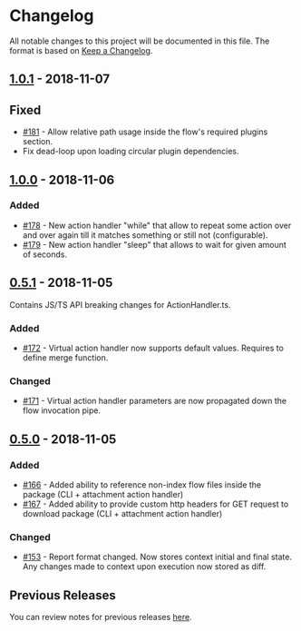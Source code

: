 # Changelog
All notable changes to this project will be documented in this file.
The format is based on [Keep a Changelog](https://keepachangelog.com/en/1.0.0/).

## [1.0.1](https://github.com/FireBlinkLTD/fbl/releases/tag/1.0.0) - 2018-11-07

## Fixed

- [#181](https://github.com/FireBlinkLTD/fbl/issues/181) - Allow relative path usage inside the flow's required plugins 
section.
- Fix dead-loop upon loading circular plugin dependencies.

## [1.0.0](https://github.com/FireBlinkLTD/fbl/releases/tag/1.0.0) - 2018-11-06

### Added

- [#178](https://github.com/FireBlinkLTD/fbl/issues/178) - New action handler "while" that allow to repeat some 
action over and over again till it matches something or still not (configurable).
- [#179](https://github.com/FireBlinkLTD/fbl/issues/179) - New action handler "sleep" that allows to wait for given 
amount of seconds.

## [0.5.1](https://github.com/FireBlinkLTD/fbl/releases/tag/0.5.1) - 2018-11-05

Contains JS/TS API breaking changes for ActionHandler.ts.

### Added

- [#172](https://github.com/FireBlinkLTD/fbl/issues/172) - Virtual action handler now supports default values. Requires
to define merge function.

### Changed

- [#171](https://github.com/FireBlinkLTD/fbl/issues/171) - Virtual action handler parameters are now propagated down the
flow invocation pipe. 

## [0.5.0](https://github.com/FireBlinkLTD/fbl/releases/tag/0.5.0) - 2018-11-05

### Added

- [#166](https://github.com/FireBlinkLTD/fbl/issues/166) - Added ability to reference non-index flow files inside the 
package (CLI + attachment action handler)
- [#167](https://github.com/FireBlinkLTD/fbl/issues/167) - Added ability to provide custom http headers for GET request
to download package (CLI + attachment action handler)

### Changed

- [#153](https://github.com/FireBlinkLTD/fbl/issues/153) - Report format changed. Now stores context initial and final
state. Any changes made to context upon execution now stored as diff.

## Previous Releases

You can review notes for previous releases [here](https://github.com/FireBlinkLTD/fbl/releases). 
